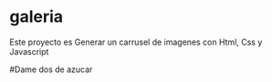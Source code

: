 # galeria

Este proyecto es Generar un carrusel de imagenes con Html, Css y Javascript

#Dame dos de azucar 
